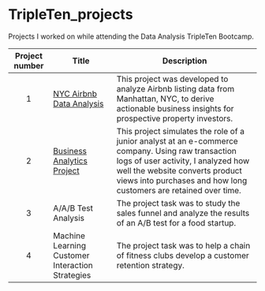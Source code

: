 # TripleTen_projects
Projects I worked on while attending the Data Analysis TripleTen Bootcamp.


| Project number | Title | Description |
| :-----------: | ----------- |----------- |
| 1 | [NYC Airbnb Data Analysis](https://github.com/Wilfredog266/NYC-Airbnb-Listings-Data-Analysis)| This project was developed to analyze Airbnb listing data from Manhattan, NYC, to derive actionable business insights for prospective property investors. |
| 2 | [Business Analytics Project](https://github.com/Wilfredog266/business-analytics-conversion-cohort-project) | This project simulates the role of a junior analyst at an e-commerce company. Using raw transaction logs of user activity, I analyzed how well the website converts product views into purchases and how long customers are retained over time.  |
| 3 | A/A/B Test Analysis | The project task was to study the sales funnel and analyze the results of an A/B test for a food startup. |
| 4 | Machine Learning Customer Interaction Strategies | The project task was to help a chain of fitness clubs develop a customer retention strategy. |
